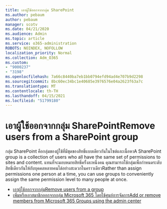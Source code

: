 ```yaml
---
title: เอาผู้ใช้ออกจากกลุ่ม SharePoint
ms.author: pebaum
author: pebaum
manager: scotv
ms.date: 04/21/2020
ms.audience: Admin
ms.topic: article
ms.service: o365-administration
ROBOTS: NOINDEX, NOFOLLOW
localization_priority: Normal
ms.collection: Adm_O365
ms.custom:
- "9000237"
- "3198"
ms.openlocfilehash: 7a66c8440ba7eb1bb0794efd94ad4e707b9d2298
ms.sourcegitcommit: 8bc60ec34bc1e40685e3976576e04a2623f63a7c
ms.translationtype: MT
ms.contentlocale: th-TH
ms.lasthandoff: 04/15/2021
ms.locfileid: "51799180"
---
```

# <a name="remove-users-from-a-sharepoint-group"></a><span data-ttu-id="92190-102">เอาผู้ใช้ออกจากกลุ่ม SharePoint</span><span class="sxs-lookup"><span data-stu-id="92190-102">Remove users from a SharePoint group</span></span>

<span data-ttu-id="92190-103">กลุ่ม SharePoint คือกลุ่มของผู้ใช้ที่มีชุดของสิทธิ์แบบเดียวกันในไซต์และเนื้อหา</span><span class="sxs-lookup"><span data-stu-id="92190-103">A SharePoint group is a collection of users who all have the same set of permissions to sites and content.</span></span> <span data-ttu-id="92190-104">แทนที่จะมอบหมายสิทธิ์ครั้งละหนึ่งคน คุณสามารถใช้กลุ่มเพื่อกําหนดระดับสิทธิ์เดียวกันให้กับบุคคลหลายคนได้อย่างสะดวกในคราวเดียว</span><span class="sxs-lookup"><span data-stu-id="92190-104">Rather than assign permissions one person at a time, you can use groups to conveniently assign the same permission level to many people at once.</span></span>

- [<span data-ttu-id="92190-105">เอาผู้ใช้ออกจากกลุ่ม</span><span class="sxs-lookup"><span data-stu-id="92190-105">Remove users from a group</span></span>](https://docs.microsoft.com/sharepoint/customize-sharepoint-site-permissions#remove-users-from-a-group)
- [<span data-ttu-id="92190-106">เพิ่มหรือเอาสมาชิกออกจากกลุ่ม Microsoft 365 โดยใช้ศูนย์การจัดการ</span><span class="sxs-lookup"><span data-stu-id="92190-106">Add or remove members from Microsoft 365 Groups using the admin center</span></span>](https://docs.microsoft.com/microsoft-365/admin/create-groups/add-or-remove-members-from-groups)
